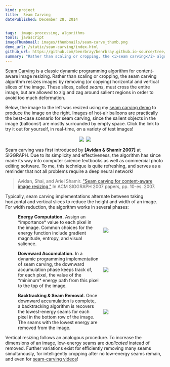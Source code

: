 ```yaml
---
kind: project
title:  Seam Carving
datePublished: December 28, 2014


tags:  image-processing, algorithms
tools: javascript
imageThumbnail: images/thumbnails/seam-carve_thumb.png
demo_url: /static/seam-carving/index.html
github_url: https://github.com/benrbray/benrbray.github.io-source/tree/master/content/static/seam-carving
summary: "Rather than scaling or cropping, the <i>seam carving</i> algorithm resizes images by removing horizontal and vertical seams, which must cross the entire image, but are allowed to zig and zag around salient regions in order to avoid too much deformation.  "
---
```


<style>
figure {
  position: relative;
}

.eqheight {
  display: flex;
  width: 100%;
  align-content: center;
  justify-content: center;
}

.eqheight img {
  max-width: 100%;
}

.eqheight div {
  padding: 0.2em;
}

#seam-algorithm {
  display: grid;
  align-items: center;
  grid: 1fr / 5fr 3fr;
  grid-auto-flow: row;
  grid-gap: 1em;
}
</style>

[Seam Carving](https://en.wikipedia.org/wiki/Seam_carving) is a classic dynamic programming algorithm for content-aware image resizing.  Rather than scaling or cropping, the seam carving algorithm resizes images by removing (or copying) horizontal and vertical slices of the image.  These slices, called *seams*, must cross the entire image, but are allowed to zig and zag around salient regions in order to avoid too much deformation.  

Below, the image to the left was resized using my [seam carving demo](/static/seam-carving/index.html) to produce the image on the right.  Images of hot-air balloons are practically the best-case scenario for seam carving, since the salient objects in the image (balloons!) are mostly surrounded by empty space.  Click the link to try it out for yourself, in real-time, on a variety of test images!

<figure><div class="eqheight">
<div><img src="/static/seam-carving/img/balloons.png"></div>
<div><img src="/static/seam-carving/results/balloons-after.png"></div>
</div></figure>

Seam carving was first introduced by **[Avidan & Shamir 2007]** at SIGGRAPH.  Due to its simplicity and effectiveness, the algorithm has since made its way into computer science textbooks as well as commercial photo editing software.  To me, this technique is quite refreshing, and serves as a reminder that not all problems require a deep neural network!

<blockquote class="citation">
Avidan, Shai, and Ariel Shamir. <a href="http://www.faculty.idc.ac.il/arik/SCWeb/imret/index.html">"Seam carving for content-aware image resizing."</a> In ACM SIGGRAPH 2007 papers, pp. 10-es. 2007.
</blockquote>

Typically, seam carving implementations alternate between taking horizontal and vertical slices to reduce the height and width of an image.  For width reduction, the algorithm works in several phases:

<figure id="seam-algorithm">
<div>
<b>Energy Computation.</b>  Assign an *importance* value to each pixel in the image.  Common choices for the energy function include gradient magnitude, entropy, and visual salience.
</div>
<img src="/static/seam-carving/results/balloons-salience.png">
<div>
<b>Downward Accumulation.</b>  In a dynamic programming implementation of seam carving, the downward accumulation phase keeps track of, for each pixel, the value of the *minimum* energy path from this pixel to the top of the image.
</div>
<img src="/static/seam-carving/results/balloons-energy.png">
<div>
<b>Backtracking & Seam Removal.</b> Once downward accumulation is complete, a backtracking algorithm is recovers the lowest-energy seams for each pixel in the bottom row of the image.  The seams with the lowest energy are removed from the image.
</div>
<img src="/static/seam-carving/results/balloons-seams.png">
</figure>

Vertical resizing follows an analogous procedure.  To increase the dimensions of an image, low-energy seams are *duplicated* instead of removed.  Further variations exist for efficiently removing many seams simultanously, for intelligently cropping after no low-energy seams remain, and even for [seam-carving videos](https://www.youtube.com/watch?v=Ug2aDccYN3c)!